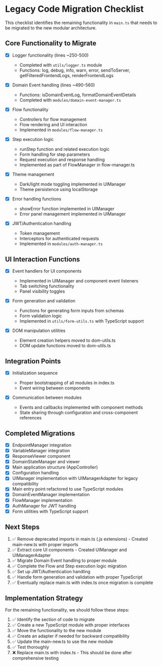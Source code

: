 # Legacy Code Migration Checklist

This checklist identifies the remaining functionality in `main.ts` that needs to be migrated to the new modular architecture.

## Core Functionality to Migrate

- [x] Logger functionality (lines ~250-500)
  - Completed with `utils/logger.ts` module
  - Functions: log, debug, info, warn, error, sendToServer, getFilteredFrontendLogs, renderFrontendLogs

- [x] Domain Event handling (lines ~490-560)
  - Functions: isDomainEventLog, formatDomainEventDetails
  - Completed with `modules/domain-event-manager.ts`

- [x] Flow functionality
  - Controllers for flow management
  - Flow rendering and UI interaction
  - Implemented in `modules/flow-manager.ts`

- [x] Step execution logic
  - runStep function and related execution logic
  - Form handling for step parameters
  - Request execution and response handling
  - Implemented as part of FlowManager in flow-manager.ts

- [x] Theme management
  - Dark/light mode toggling implemented in UIManager
  - Theme persistence using localStorage

- [x] Error handling functions
  - showError function implemented in UIManager
  - Error panel management implemented in UIManager

- [x] JWT/Authentication handling
  - Token management
  - Interceptors for authenticated requests
  - Implemented in `modules/auth-manager.ts`

## UI Interaction Functions

- [x] Event handlers for UI components
  - Implemented in UIManager and component event listeners
  - Tab switching functionality
  - Panel visibility toggles

- [x] Form generation and validation
  - Functions for generating form inputs from schemas
  - Form validation logic
  - Implemented in `utils/form-utils.ts` with TypeScript support

- [x] DOM manipulation utilities
  - Element creation helpers moved to dom-utils.ts
  - DOM update functions moved to dom-utils.ts

## Integration Points

- [x] Initialization sequence
  - Proper bootstrapping of all modules in index.ts
  - Event wiring between components

- [x] Communication between modules
  - Events and callbacks implemented with component methods
  - State sharing through configuration and cross-component references

## Completed Migrations

- [x] EndpointManager integration
- [x] VariableManager integration
- [x] ResponseViewer component 
- [x] DomainStateManager and viewer
- [x] Main application structure (AppController)
- [x] Configuration handling
- [x] UIManager implementation with UIManagerAdapter for legacy compatibility
- [x] Main entry point refactored to use TypeScript modules
- [x] DomainEventManager implementation
- [x] FlowManager implementation
- [x] AuthManager for JWT handling
- [x] Form utilities with TypeScript support

## Next Steps

1. ✅ Remove deprecated imports in main.ts (.js extensions) - Created main-new.ts with proper imports
2. ✅ Extract core UI components - Created UIManager and UIManagerAdapter 
3. ✅ Migrate Domain Event handling to proper module
4. ✅ Complete the Flow and Step execution logic migration
5. ✅ Set up JWT/Authentication handling
6. ✅ Handle form generation and validation with proper TypeScript
7. ✅ Eventually replace main.ts with index.ts once migration is complete

## Implementation Strategy

For the remaining functionality, we should follow these steps:

1. ✅ Identify the section of code to migrate
2. ✅ Create a new TypeScript module with proper interfaces
3. ✅ Move the functionality to the new module
4. ✅ Create an adapter if needed for backward compatibility
5. ✅ Update the main-new.ts to use the new module
6. ✅ Test thoroughly
7. ❌ Replace main.ts with index.ts - This should be done after comprehensive testing 